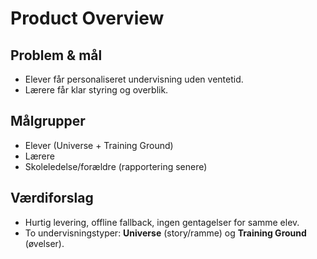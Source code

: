 # Product Overview

## Problem & mål
- Elever får personaliseret undervisning uden ventetid.
- Lærere får klar styring og overblik.

## Målgrupper
- Elever (Universe + Training Ground)
- Lærere
- Skoleledelse/forældre (rapportering senere)

## Værdiforslag
- Hurtig levering, offline fallback, ingen gentagelser for samme elev.
- To undervisningstyper: **Universe** (story/ramme) og **Training Ground** (øvelser).
